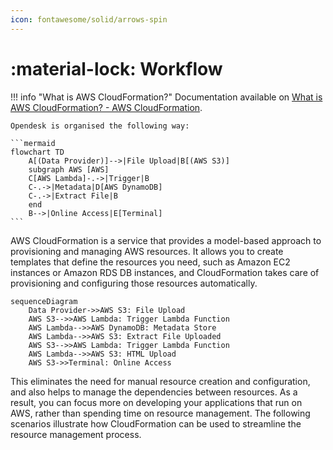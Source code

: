```yaml
---
icon: fontawesome/solid/arrows-spin
---
```


# :material-lock: Workflow

!!! info "What is AWS CloudFormation?"
    Documentation available on [What is AWS CloudFormation? - AWS CloudFormation](https://docs.aws.amazon.com/AWSCloudFormation/latest/UserGuide/Welcome.html).

    Opendesk is organised the following way:

    ```mermaid
    flowchart TD
        A[(Data Provider)]-->|File Upload|B[(AWS S3)]
        subgraph AWS [AWS]
        C[AWS Lambda]-.->|Trigger|B
        C-.->|Metadata|D[AWS DynamoDB]
        C-.->|Extract File|B
        end
        B-->|Online Access|E[Terminal]
    ```

AWS CloudFormation is a service that provides a model-based approach to provisioning and managing AWS resources. It allows you to create templates that define the resources you need, such as Amazon EC2 instances or Amazon RDS DB instances, and CloudFormation takes care of provisioning and configuring those resources automatically. 

```mermaid
sequenceDiagram
    Data Provider->>AWS S3: File Upload
    AWS S3-->>AWS Lambda: Trigger Lambda Function
    AWS Lambda-->>AWS DynamoDB: Metadata Store
    AWS Lambda-->>AWS S3: Extract File Uploaded
    AWS S3-->>AWS Lambda: Trigger Lambda Function
    AWS Lambda-->>AWS S3: HTML Upload
    AWS S3->>Terminal: Online Access
```

This eliminates the need for manual resource creation and configuration, and also helps to manage the dependencies between resources. As a result, you can focus more on developing your applications that run on AWS, rather than spending time on resource management. The following scenarios illustrate how CloudFormation can be used to streamline the resource management process.